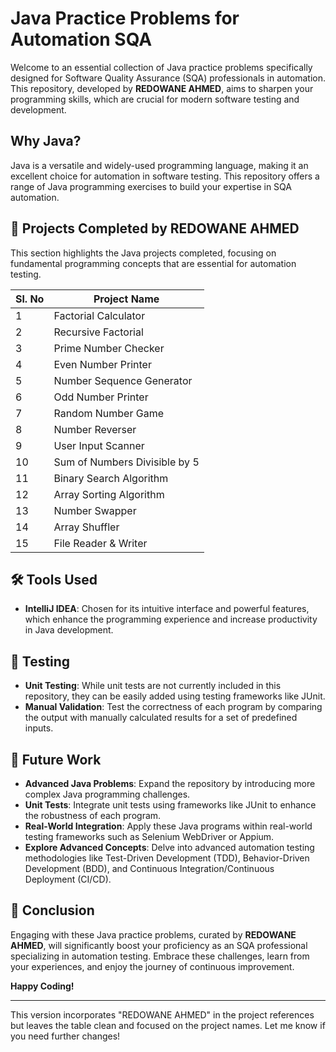 # Java Practice Problems for Automation SQA

Welcome to an essential collection of Java practice problems specifically designed for Software Quality Assurance (SQA) professionals in automation. This repository, developed by **REDOWANE AHMED**, aims to sharpen your programming skills, which are crucial for modern software testing and development.


## Why Java?

Java is a versatile and widely-used programming language, making it an excellent choice for automation in software testing. This repository offers a range of Java programming exercises to build your expertise in SQA automation.

## 🚀 Projects Completed by REDOWANE AHMED

This section highlights the Java projects completed, focusing on fundamental programming concepts that are essential for automation testing.

| **Sl. No** | **Project Name**            |
|------------|-----------------------------|
| 1          | Factorial Calculator         |
| 2          | Recursive Factorial          |
| 3          | Prime Number Checker         |
| 4          | Even Number Printer          |
| 5          | Number Sequence Generator    |
| 6          | Odd Number Printer           |
| 7          | Random Number Game           |
| 8          | Number Reverser              |
| 9          | User Input Scanner           |
| 10         | Sum of Numbers Divisible by 5|
| 11         | Binary Search Algorithm      |
| 12         | Array Sorting Algorithm      |
| 13         | Number Swapper               |
| 14         | Array Shuffler               |
| 15         | File Reader & Writer         |

## 🛠️ Tools Used

- **IntelliJ IDEA**: Chosen for its intuitive interface and powerful features, which enhance the programming experience and increase productivity in Java development.

## 🧪 Testing

- **Unit Testing**: While unit tests are not currently included in this repository, they can be easily added using testing frameworks like JUnit.
- **Manual Validation**: Test the correctness of each program by comparing the output with manually calculated results for a set of predefined inputs.

## 🔮 Future Work

- **Advanced Java Problems**: Expand the repository by introducing more complex Java programming challenges.
- **Unit Tests**: Integrate unit tests using frameworks like JUnit to enhance the robustness of each program.
- **Real-World Integration**: Apply these Java programs within real-world testing frameworks such as Selenium WebDriver or Appium.
- **Explore Advanced Concepts**: Delve into advanced automation testing methodologies like Test-Driven Development (TDD), Behavior-Driven Development (BDD), and Continuous Integration/Continuous Deployment (CI/CD).

## 🎯 Conclusion

Engaging with these Java practice problems, curated by **REDOWANE AHMED**, will significantly boost your proficiency as an SQA professional specializing in automation testing. Embrace these challenges, learn from your experiences, and enjoy the journey of continuous improvement.

**Happy Coding!**

---

This version incorporates "REDOWANE AHMED" in the project references but leaves the table clean and focused on the project names. Let me know if you need further changes!
